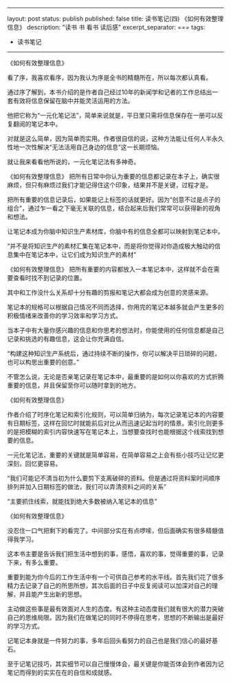 
---
layout: post
status: publish
published: false
title: 读书笔记(四) 《如何有效整理信息》
description: "读书 书 看书 读后感"
excerpt_separator: ===
tags:
- 读书笔记
---

《如何有效整理信息》

看了序，我喜欢看序，因为我认为序是全书的精髓所在，所以每次都认真看。

通过序了解到，本书介绍的是作者自己经过10年的新闻学和记者的工作总结出一套有效将信息保留在脑中并能灵活运用的方法。

他把它称为“一元化笔记法”，简单来说就是，平日里只需将信息保存在一册可以反复翻阅的笔记本中。

对就是这么简单，因为简单而实用。作者很自信的说，这种方法能让任何人半永久性地一次性解决“无法活用自己身边的信息”这一长期烦恼。

就让我来看看他所说的，一元化笔记法有多神奇。

《如何有效整理信息》
把所有日常中你认为重要的信息都记录在本子上，确实很麻烦，但只有麻烦过我们才能记得住这个印象，结果并不是关键，过程才是。

把所有重要的信息记录后，如果能记上标签的话就更好。因为“创意不过是点子的组合”，通过乍一看之下毫无关联的信息，结合起来后我们常常可以获得新的视角和想法。

让笔记本成为你脑中知识生产素材库，你脑中有的信息全都可以映射到笔记本中。

“并不是将知识生产的素材汇集在笔记本中，而是将你觉得对你造成极大触动的信息集中在笔记本中，让它们成为知识生产的素材”


《如何有效整理信息》
把所有重要的内容都放入一本笔记本中，这样就不会在需要查看时找不到记录的位置。

其中和工作没什么关系却十分有趣的剪报和笔记大都会成为创意的灵感来源。

笔记本的规格可以根据自己情况不同而选择，你用完的笔记本越多就会产生更多的积极情绪来改善你的学习效率和学习方式。

当本子中有大量你感兴趣的信息和你思考的想法时，你能使用的任何信息都是自己记录和挑选的有趣信息，这会让你充满自信。

“构建这种知识生产系统后，通过持续不断的操作，你可以解决平日琐碎的问题，也可以构思出重要的创意。”

不管怎么说，无论是否亲笔记录在笔记本中，最重要的是如何以你喜欢的方式折腾重要的信息，并且保留至你可以随时拿到的地方。


《如何有效整理信息》

作者介绍了时序化笔记和索引化规则，可以简单归纳为，每次记录笔记本的内容要有日期标签，这样在回忆时就能前后对比从而迅速记起当时的情景。索引化则更多的是把模糊的索引内容快速写在笔记本上，当想要查找时也能根据这个线索找到想要的信息。

一元化笔记法，重要的关键就是简单容易，在简单容易之上会有些小技巧让记忆更深刻，回忆更容易。

“我们可能记不清当初为什么要剪下支离破碎的资料。但是通过将资料案时间顺序排列并加入日期标签的做法，我们可以弄清资料之间的关系”

“主要抓住线索，就能找到绝大多数被纳入笔记本的信息”


《如何有效整理信息》

没忍住一口气把剩下的看完了。中间部分实在有点啰嗦，但后面确实有很多精髓值得我学习。

这本书主要是告诉我们把生活中想到的事，感悟，喜欢的事，觉得重要的事，记录下来，有多么重要。

重要到能为你今后的工作生活中有一个可供自己参考的水平线。首先我们花了很多精力去记录了自己的所思所想，其次后面的日子中反复阅读可以加深对自己的理解，并且能产生出新的思想。

主动做这些事是最有效面对人生的态度。有这种主动态度我们就有很大的潜力突破自己的思维局限。因为我们在做笔记的同时不停得在思考，思想的不断输出是最好的学习方式。

记笔记本身就是一件努力的事，多年后回头看努力的自己也是我们信心的最好基石。

至于记笔记技巧，其实细节可以自己慢慢体会，最关键是你能否体会到作者因为记笔记而得到的实实在在的自信和成就感。



